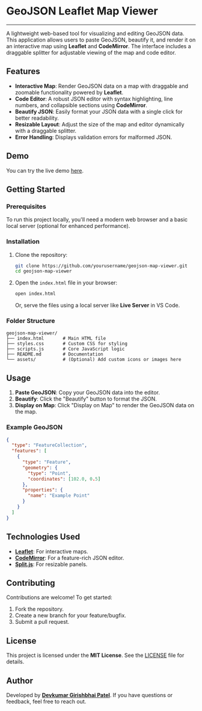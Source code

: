 # GeoJSON Leaflet Map Viewer
---

A lightweight web-based tool for visualizing and editing GeoJSON data. This application allows users to paste GeoJSON, beautify it, and render it on an interactive map using **Leaflet** and **CodeMirror**. The interface includes a draggable splitter for adjustable viewing of the map and code editor.

## Features

- **Interactive Map**: Render GeoJSON data on a map with draggable and zoomable functionality powered by **Leaflet**.
- **Code Editor**: A robust JSON editor with syntax highlighting, line numbers, and collapsible sections using **CodeMirror**.
- **Beautify JSON**: Easily format your JSON data with a single click for better readability.
- **Resizable Layout**: Adjust the size of the map and editor dynamically with a draggable splitter.
- **Error Handling**: Displays validation errors for malformed JSON.

## Demo

You can try the live demo [here](#).

## Getting Started

### Prerequisites

To run this project locally, you'll need a modern web browser and a basic local server (optional for enhanced performance).

### Installation

1. Clone the repository:
   ```bash
   git clone https://github.com/yourusername/geojson-map-viewer.git
   cd geojson-map-viewer
   ```

2. Open the `index.html` file in your browser:
   ```bash
   open index.html
   ```
   Or, serve the files using a local server like **Live Server** in VS Code.

### Folder Structure

```
geojson-map-viewer/
├── index.html       # Main HTML file
├── styles.css       # Custom CSS for styling
├── scripts.js       # Core JavaScript logic
├── README.md        # Documentation
└── assets/          # (Optional) Add custom icons or images here
```

## Usage

1. **Paste GeoJSON**: Copy your GeoJSON data into the editor.
2. **Beautify**: Click the "Beautify" button to format the JSON.
3. **Display on Map**: Click "Display on Map" to render the GeoJSON data on the map.

### Example GeoJSON

```json
{
  "type": "FeatureCollection",
  "features": [
    {
      "type": "Feature",
      "geometry": {
        "type": "Point",
        "coordinates": [102.0, 0.5]
      },
      "properties": {
        "name": "Example Point"
      }
    }
  ]
}
```

## Technologies Used

- **[Leaflet](https://leafletjs.com/)**: For interactive maps.
- **[CodeMirror](https://codemirror.net/)**: For a feature-rich JSON editor.
- **[Split.js](https://split.js.org/)**: For resizable panels.

## Contributing

Contributions are welcome! To get started:

1. Fork the repository.
2. Create a new branch for your feature/bugfix.
3. Submit a pull request.

## License

This project is licensed under the **MIT License**. See the [LICENSE](LICENSE) file for details.

## Author

Developed by **[Devkumar Girishbhai Patel](#DevkumarPatel)**. If you have questions or feedback, feel free to reach out.

